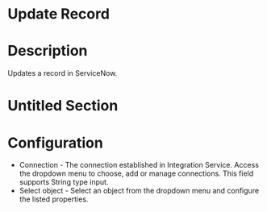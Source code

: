 ﻿# Update Record

# Description

Updates a record in ServiceNow.

# Untitled Section

# Configuration

* Connection - The connection established in Integration Service. Access the dropdown menu to choose, add or manage connections. This field supports String type input.
* Select object - Select an object from the dropdown menu and configure the listed properties.
